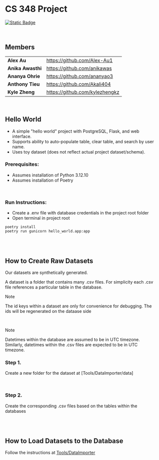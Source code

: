 # CS 348 Project

[![Static Badge](https://img.shields.io/badge/PostgreSQL-336690?style=for-the-badge)](https://www.postgresql.org/)

<br>

## Members
|     |     |
| --- | --- |
| **Alex Au** | https://github.com/Alex-Au1 |
| **Anika Awasthi** | https://github.com/anikawas |
| **Ananya Ohrie** | https://github.com/ananyao3 |
| **Anthony Tieu** | https://github.com/Akali404 |
| **Kyle Zheng** | https://github.com/kylezhengkz |

<br>

## Hello World
- A simple "hello world" project with PostgreSQL, Flask, and web interface.
- Supports ability to auto-populate table, clear table, and search by user name.
- Uses toy dataset (does not reflect actual project dataset/schema).

### Prerequisites:
- Assumes installation of Python 3.12.10
- Assumes installation of Poetry

<br>

### Run Instructions:
- Create a .env file with database credentials in the project root folder
- Open terminal in project root
```
poetry install
poetry run gunicorn hello_world.app:app
```

<br>
<br>

## How to Create Raw Datasets

Our datasets are synthetically generated.

A dataset is a folder that contains many .csv files. 
For simplicity each .csv file references a particular table in the database.

> [!NOTE]
> The id keys within a dataset are only for convenience for debugging.
> The ids will be regenerated on the dataase side

<br>

> [!NOTE]
> Datetimes within the database are assumed to be in UTC timezone.
> Similarly, datetimes within the .csv files are expected to be in UTC timezone.


### Step 1.
Create a new folder for the dataset at [Tools/DataImporter/data]

<br>

### Step 2.
Create the corresponding .csv files based on the tables within the databases

<br>
<br>

## How to Load Datasets to the Database

Follow the instructions at [Tools/DataImporter](Tools/DataImporter/README.md)
